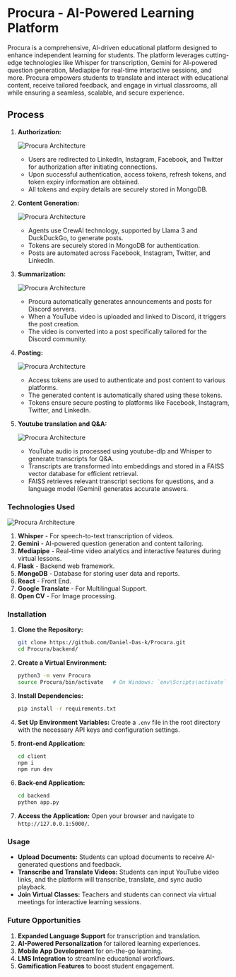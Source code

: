 # Procura - AI-Powered Learning Platform

Procura is a comprehensive, AI-driven educational platform designed to enhance independent learning for students. The platform leverages cutting-edge technologies like Whisper for transcription, Gemini for AI-powered question generation, Mediapipe for real-time interactive sessions, and more. Procura empowers students to translate and interact with educational content, receive tailored feedback, and engage in virtual classrooms, all while ensuring a seamless, scalable, and secure experience.

## Process

1. **Authorization:**


    ![Procura Architecture](images/Authorization.png)
    - Users are redirected to LinkedIn, Instagram, Facebook, and Twitter for authorization after initiating connections.
    - Upon successful authentication, access tokens, refresh tokens, and token expiry information are obtained.
    - All tokens and expiry details are securely stored in MongoDB.

2. **Content Generation:**


     ![Procura Architecture](images/Content.png)
    - Agents use CrewAI technology, supported by Llama 3 and DuckDuckGo, to generate posts.
    - Tokens are securely stored in MongoDB for authentication.
    - Posts are automated across Facebook, Instagram, Twitter, and LinkedIn.

3. **Summarization:**

    ![Procura Architecture](images/Summarization.png)
    - Procura automatically generates announcements and posts for Discord servers.
    - When a YouTube video is uploaded and linked to Discord, it triggers the post creation.
    - The video is converted into a post specifically tailored for the Discord community.

4. **Posting:**

    ![Procura Architecture](images/Authorization.png)
    - Access tokens are used to authenticate and post content to various platforms.
    - The generated content is automatically shared using these tokens.
    - Tokens ensure secure posting to platforms like Facebook, Instagram, Twitter, and LinkedIn.

4. **Youtube translation and Q&A:**

    ![Procura Architecture](images/Translation.png)
    - YouTube audio is processed using youtube-dlp and Whisper to generate transcripts for Q&A.
    - Transcripts are transformed into embeddings and stored in a FAISS vector database for efficient retrieval.
    - FAISS retrieves relevant transcript sections for questions, and a language model (Gemini) generates accurate answers.

### Technologies Used

![Procura Architecture](images/TechStack.png)

1. **Whisper** - For speech-to-text transcription of videos.
2. **Gemini** - AI-powered question generation and content tailoring.
3. **Mediapipe** - Real-time video analytics and interactive features during virtual lessons.
5. **Flask** - Backend web framework.
7. **MongoDB** - Database for storing user data and reports.
10. **React** - Front End.
11. **Google Translate** - For Multilingual Support.
12. **Open CV** - For Image processing.

### Installation

1. **Clone the Repository:**
   ```bash
   git clone https://github.com/Daniel-Das-k/Procura.git
   cd Procura/backend/
   ```

2. **Create a Virtual Environment:**
   ```bash
   python3 -m venv Procura
   source Procura/bin/activate   # On Windows: `env\Scripts\activate`
   ```

3. **Install Dependencies:**
   ```bash
   pip install -r requirements.txt
   ```

4. **Set Up Environment Variables:**
   Create a `.env` file in the root directory with the necessary API keys and configuration settings.

5. **front-end Application:**
   ```bash
   cd client
   npm i 
   npm run dev
   ```

6. **Back-end Application:**
    ```bash
   cd backend
   python app.py
   ```

7. **Access the Application:**
   Open your browser and navigate to `http://127.0.0.1:5000/`.

### Usage

- **Upload Documents:** Students can upload documents to receive AI-generated questions and feedback.
- **Transcribe and Translate Videos:** Students can input YouTube video links, and the platform will transcribe, translate, and sync audio playback.
- **Join Virtual Classes:** Teachers and students can connect via virtual meetings for interactive learning sessions.

### Future Opportunities

1. **Expanded Language Support** for transcription and translation.
2. **AI-Powered Personalization** for tailored learning experiences.
3. **Mobile App Development** for on-the-go learning.
4. **LMS Integration** to streamline educational workflows.
5. **Gamification Features** to boost student engagement.